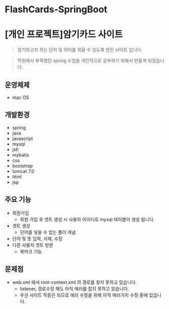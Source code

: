 # FlashCards-SpringBoot
# [개인 프로젝트]암기카드 사이트
> 암기하고자 하는 단어 및 의미를 외울 수 있도록 만든 사이트 입니다.

> 학원에서 부족했던 spring 수업을 개인적으로 공부하기 위해서 만들게 되었습니다.
## 운영체제 
+ mac OS
## 개발환경
+ spring
+ java
+ javascript
+ mysql
+ jstl
+ mybatis
+ css
+ bootstrap
+ tomcat 7.0
+ html
+ jsp
## 주요 기능
+ 회원가입
  + 회원 가입 후 셋트 생성 시 사용자 아이디로 mysql 테이블이 생성 됩니다.
+ 셋트 생성
  + 단어를 넣을 수 있는 폴더 개념
+ 단어 및 뜻 입력, 삭제, 수정
+ 다른 사용자 셋트 방문
  + 북마크 기능
## 문제점
+ web.xml 에서 root-context.xml 의 경로를 찾지 못하고 있습니다.
  + listener, 경로수정 해도 아직 에러를 잡지 못하고 있습니다.
  + 우선 사이트 작동은 되므로 에러 수정을 위해 아직 여러가지 수정 중에 있습니다.
